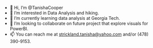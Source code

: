 - 👋 Hi, I’m @TanishaCooper
- 👀 I’m interested in Data Analysis and hiking.
- 🌱 I’m currently learning data analysis at Georgia Tech.
- 💞️ I’m looking to collaborate on future project that explore visuals for PowerBI.
- 📫 You can reach me at strickland.tanisha@yahoo.com and/or (478) 390-9153.

<!---
TanishaCooper/TanishaCooper is a ✨ special ✨ repository because its `README.md` (this file) appears on your GitHub profile.
You can click the Preview link to take a look at your changes.
--->
